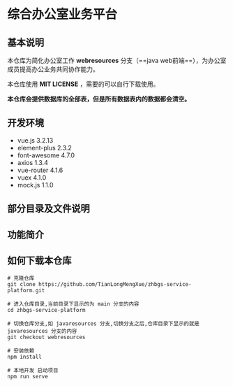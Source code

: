 # 综合办公室业务平台

## 基本说明

本仓库为简化办公室工作 **webresources** 分支（==java web前端==），为办公室成员提高办公业务共同协作能力。

本仓库使用 **MIT LICENSE** ，需要的可以自行下载使用。

**本仓库会提供数据库的全部表，但是所有数据表内的数据都会清空。**

## 开发环境

-   vue.js 3.2.13
-   element-plus 2.3.2
-   font-awesome 4.7.0
-   axios 1.3.4
-   vue-router 4.1.6
-   vuex 4.1.0
-   mock.js 1.1.0

## 部分目录及文件说明



## 功能简介



## 如何下载本仓库

```shell
# 克隆仓库
git clone https://github.com/TianLongMengXue/zhbgs-service-platform.git

# 进入仓库目录,当前目录下显示的为 main 分支的内容
cd zhbgs-service-platform

# 切换仓库分支,如 javaresources 分支,切换分支之后,仓库目录下显示的就是 javaresources 分支的内容
git checkout webresources

# 安装依赖
npm install

# 本地开发 启动项目
npm run serve
```

